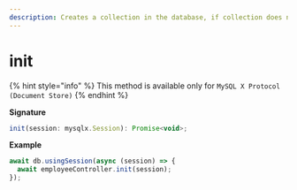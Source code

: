 ```yaml
---
description: Creates a collection in the database, if collection does not exist
---
```


# init

{% hint style="info" %}
This method is available only for `MySQL X Protocol (Document Store)`
{% endhint %}

**Signature**

```javascript
init(session: mysqlx.Session): Promise<void>;
```

**Example**

```javascript
await db.usingSession(async (session) => {
  await employeeController.init(session);
});
```
